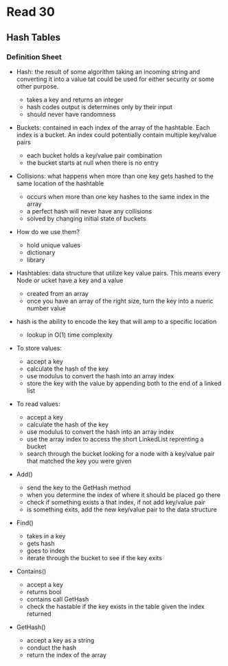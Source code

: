 # Read 30

## Hash Tables

### Definition Sheet

- Hash: the result of some algorithm taking an incoming string and converting it into a value tat could be used for either security or some other purpose.
  - takes a key and returns an integer
  - hash codes output is determines only by their input
  - should never have randomness

- Buckets: contained in each index of the array of the hashtable. Each index is a bucket. An index could potentially contain multiple key/value pairs
  - each bucket holds a key/value pair combination
  - the bucket starts at null when there is no entry

- Collisions: what happens when more than one key gets hashed to the same location of the hashtable
  - occurs when more than one key hashes to the same index in the array
  - a perfect hash will never have any collisions
  - solved by changing initial state of buckets

- How do we use them?
  - hold unique values
  - dictionary
  - library

- Hashtables: data structure that utilize key value pairs. This means every Node or ucket have a key and a value
  - created from an array
  - once you have an array of the right size, turn the key into a nueric number value

- hash is the ability to encode the key that will amp to a specific location
  - lookup in O(1) time complexity

- To store values:
  - accept a key
  - calculate the hash of the key
  - use modulus to convert the hash into an array index
  - store the key with the value by appending both to the end of a linked list

- To read values:
  - accept a key
  - calculate the hash of the key
  - use modulus to convert the hash into an array index
  - use the array index to access the short LinkedList reprenting a bucket
  - search through the bucket looking for a node with a key/value pair that matched the key you were given

- Add()
  - send the key to the GetHash method
  - when you determine the index of where it should be placed go there
  - check if something exists a that index, if not add key/value pair
  - is something exits, add the new key/value pair to the data structure

- Find()
  - takes in a key
  - gets hash
  - goes to index
  - iterate through the bucket to see if the key exits

- Contains()
  - accept a key
  - returns bool
  - contains call GetHash 
  - check the hastable if the key exists in the table given the index returned

- GetHash()
  - accept a key as a string
  - conduct the hash 
  - return the index of the array
